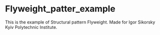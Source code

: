 # Flyweight_patter_example
This is the example of Structural pattern Flyweight. Made for Igor Sikorsky Kyiv Polytechnic Institute.
